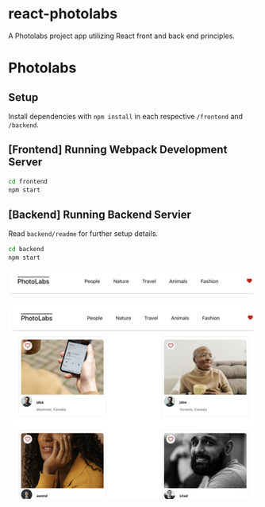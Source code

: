 # react-photolabs
A Photolabs project app utilizing React front and back end principles.

# Photolabs

## Setup

Install dependencies with `npm install` in each respective `/frontend` and `/backend`.

## [Frontend] Running Webpack Development Server

```sh
cd frontend
npm start
```

## [Backend] Running Backend Servier

Read `backend/readme` for further setup details.

```sh
cd backend
npm start
```
!["Nav bar"](https://raw.githubusercontent.com/MPNose/photolabs/7f249f65b191442b3a83d2b7c56f66ef314cafa0/docs/nav-bar.png)

!["People page"](https://raw.githubusercontent.com/MPNose/photolabs/7f249f65b191442b3a83d2b7c56f66ef314cafa0/docs/people-page.png)